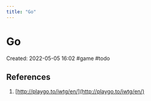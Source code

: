 ```yaml
---
title: "Go"
---
```

# Go

Created: 2022-05-05 16:02
#game #todo


## References
1. [http://playgo.to/iwtg/en/](http://playgo.to/iwtg/en/)

